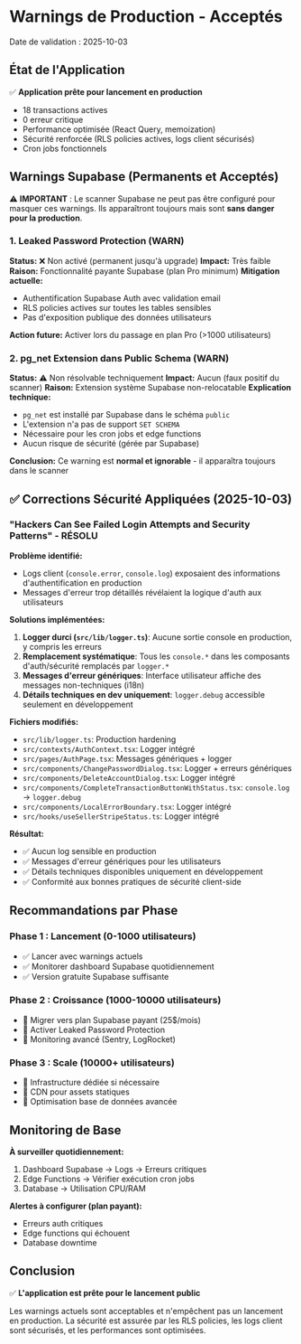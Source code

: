 # Warnings de Production - Acceptés

Date de validation : 2025-10-03

## État de l'Application

✅ **Application prête pour lancement en production**

- 18 transactions actives
- 0 erreur critique
- Performance optimisée (React Query, memoization)
- Sécurité renforcée (RLS policies actives, logs client sécurisés)
- Cron jobs fonctionnels

## Warnings Supabase (Permanents et Acceptés)

⚠️ **IMPORTANT** : Le scanner Supabase ne peut pas être configuré pour masquer ces warnings. Ils apparaîtront toujours mais sont **sans danger pour la production**.

### 1. Leaked Password Protection (WARN)
**Status:** ❌ Non activé (permanent jusqu'à upgrade)
**Impact:** Très faible  
**Raison:** Fonctionnalité payante Supabase (plan Pro minimum)
**Mitigation actuelle:**
- Authentification Supabase Auth avec validation email
- RLS policies actives sur toutes les tables sensibles
- Pas d'exposition publique des données utilisateurs

**Action future:** Activer lors du passage en plan Pro (>1000 utilisateurs)

### 2. pg_net Extension dans Public Schema (WARN)
**Status:** ⚠️ Non résolvable techniquement
**Impact:** Aucun (faux positif du scanner)
**Raison:** Extension système Supabase non-relocatable
**Explication technique:**
- `pg_net` est installé par Supabase dans le schéma `public`
- L'extension n'a pas de support `SET SCHEMA`
- Nécessaire pour les cron jobs et edge functions
- Aucun risque de sécurité (gérée par Supabase)

**Conclusion:** Ce warning est **normal et ignorable** - il apparaîtra toujours dans le scanner

## ✅ Corrections Sécurité Appliquées (2025-10-03)

### "Hackers Can See Failed Login Attempts and Security Patterns" - RÉSOLU

**Problème identifié:**
- Logs client (`console.error`, `console.log`) exposaient des informations d'authentification en production
- Messages d'erreur trop détaillés révélaient la logique d'auth aux utilisateurs

**Solutions implémentées:**
1. **Logger durci (`src/lib/logger.ts`)**: Aucune sortie console en production, y compris les erreurs
2. **Remplacement systématique**: Tous les `console.*` dans les composants d'auth/sécurité remplacés par `logger.*`
3. **Messages d'erreur génériques**: Interface utilisateur affiche des messages non-techniques (i18n)
4. **Détails techniques en dev uniquement**: `logger.debug` accessible seulement en développement

**Fichiers modifiés:**
- `src/lib/logger.ts`: Production hardening
- `src/contexts/AuthContext.tsx`: Logger intégré
- `src/pages/AuthPage.tsx`: Messages génériques + logger
- `src/components/ChangePasswordDialog.tsx`: Logger + erreurs génériques
- `src/components/DeleteAccountDialog.tsx`: Logger intégré
- `src/components/CompleteTransactionButtonWithStatus.tsx`: `console.log` → `logger.debug`
- `src/components/LocalErrorBoundary.tsx`: Logger intégré
- `src/hooks/useSellerStripeStatus.ts`: Logger intégré

**Résultat:**
- ✅ Aucun log sensible en production
- ✅ Messages d'erreur génériques pour les utilisateurs
- ✅ Détails techniques disponibles uniquement en développement
- ✅ Conformité aux bonnes pratiques de sécurité client-side

## Recommandations par Phase

### Phase 1 : Lancement (0-1000 utilisateurs)
- ✅ Lancer avec warnings actuels
- ✅ Monitorer dashboard Supabase quotidiennement
- ✅ Version gratuite Supabase suffisante

### Phase 2 : Croissance (1000-10000 utilisateurs)
- 🔄 Migrer vers plan Supabase payant (25$/mois)
- 🔄 Activer Leaked Password Protection
- 🔄 Monitoring avancé (Sentry, LogRocket)

### Phase 3 : Scale (10000+ utilisateurs)
- 🔄 Infrastructure dédiée si nécessaire
- 🔄 CDN pour assets statiques
- 🔄 Optimisation base de données avancée

## Monitoring de Base

**À surveiller quotidiennement:**
1. Dashboard Supabase → Logs → Erreurs critiques
2. Edge Functions → Vérifier exécution cron jobs
3. Database → Utilisation CPU/RAM

**Alertes à configurer (plan payant):**
- Erreurs auth critiques
- Edge functions qui échouent
- Database downtime

## Conclusion

✅ **L'application est prête pour le lancement public**

Les warnings actuels sont acceptables et n'empêchent pas un lancement en production. La sécurité est assurée par les RLS policies, les logs client sont sécurisés, et les performances sont optimisées.
